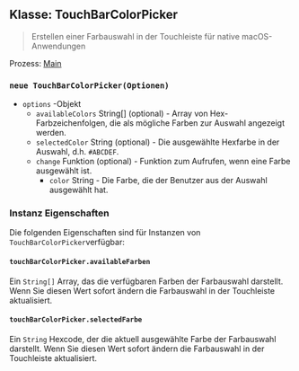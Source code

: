 ## Klasse: TouchBarColorPicker

> Erstellen einer Farbauswahl in der Touchleiste für native macOS-Anwendungen

Prozess: [Main](../glossary.md#main-process)

### `neue TouchBarColorPicker(Optionen)`

* `options` -Objekt
  * `availableColors` String[] (optional) - Array von Hex-Farbzeichenfolgen, die als mögliche Farben zur Auswahl angezeigt werden.
  * `selectedColor` String (optional) - Die ausgewählte Hexfarbe in der Auswahl, d.h. `#ABCDEF`.
  * `change` Funktion (optional) - Funktion zum Aufrufen, wenn eine Farbe ausgewählt ist.
    * `color` String - Die Farbe, die der Benutzer aus der Auswahl ausgewählt hat.

### Instanz Eigenschaften

Die folgenden Eigenschaften sind für Instanzen von `TouchBarColorPicker`verfügbar:

#### `touchBarColorPicker.availableFarben`

Ein `String[]` Array, das die verfügbaren Farben der Farbauswahl darstellt. Wenn Sie diesen Wert sofort ändern die Farbauswahl in der Touchleiste aktualisiert.

#### `touchBarColorPicker.selectedFarbe`

Ein `String` Hexcode, der die aktuell ausgewählte Farbe der Farbauswahl darstellt. Wenn Sie diesen Wert sofort ändern die Farbauswahl in der Touchleiste aktualisiert.
